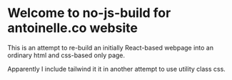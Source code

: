 
# Welcome to no-js-build for antoinelle.co website

This is an attempt to re-build an initially React-based webpage into an ordinary html and css-based only page.

Apparently I include tailwind it it in another attempt to use utility class css.
